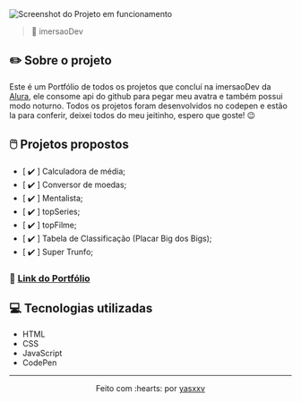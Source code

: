 <img src="img/screenshot.png" alt="Screenshot do Projeto em funcionamento">

>🤿 imersaoDev

## ✏️ Sobre o projeto

Este é um Portfólio de todos os projetos que concluí na imersaoDev da <a href="https://www.alura.com.br/">Alura</a>, ele consome api do github para pegar meu avatra e também possui modo noturno. Todos os projetos foram desenvolvidos no codepen e estão la para conferir, deixei todos do meu jeitinho, espero que goste! 😉

## 🖱️ Projetos propostos

- [ ✔️ ] Calculadora de média;
- [ ✔️ ] Conversor de moedas;
- [ ✔️ ] Mentalista;
- [ ✔️ ] topSeries;
- [ ✔️ ] topFilme;
- [ ✔️ ] Tabela de Classificação (Placar Big dos Bigs);
- [ ✔️ ] Super Trunfo;

### 🔗 <a href="https://codepen.io/yasxxv/pen/RwxRpxw">Link do Portfólio</a>

## 💻 Tecnologias utilizadas

- HTML
- CSS
- JavaScript
- CodePen
 
 ---------------------------

<p align="center">
Feito com :hearts: por <a href="https://github.com/yasxxv">yasxxv</a>
